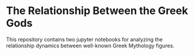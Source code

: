 # The Relationship Between the Greek Gods
This repository contains two jupyter notebooks for analyzing the relationship dynamics between well-known Greek Mythology figures. 

## 
